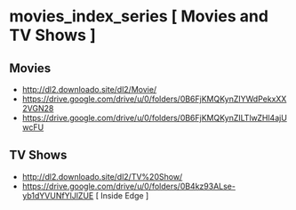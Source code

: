 # movies_index_series [ Movies and TV Shows ]

## Movies
 - http://dl2.downloado.site/dl2/Movie/
 - https://drive.google.com/drive/u/0/folders/0B6FjKMQKynZIYWdPekxXX2VGN28
 - https://drive.google.com/drive/u/0/folders/0B6FjKMQKynZILTlwZHl4ajUwcFU
 
 ## TV Shows
 - http://dl2.downloado.site/dl2/TV%20Show/
 - https://drive.google.com/drive/u/0/folders/0B4kz93ALse-yb1dYVUNfYlJlZUE  [ Inside Edge ]

